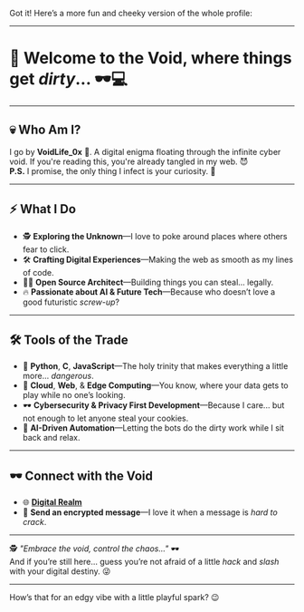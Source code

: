 Got it! Here’s a more fun and cheeky version of the whole profile:

---

# 👾 **Welcome to the Void, where things get *dirty*...** 🕶️💻

---

## 💀 **Who Am I?**  
I go by **VoidLife_0x** 👀. A digital enigma floating through the infinite cyber void. If you're reading this, you're already tangled in my web. 😈  
**P.S.** I promise, the only thing I infect is your curiosity. 🖤

---

## ⚡ **What I Do**  
- 🕵️ **Exploring the Unknown**—I love to poke around places where others fear to click.  
- 🛠️ **Crafting Digital Experiences**—Making the web as smooth as my lines of code.  
- 👨‍💻 **Open Source Architect**—Building things you can steal... legally.  
- 🔥 **Passionate about AI & Future Tech**—Because who doesn’t love a good futuristic *screw-up*?

---

## 🛠️ **Tools of the Trade**  
- 🐍 **Python**, **C**, **JavaScript**—The holy trinity that makes everything a little more... *dangerous*.  
- 🚀 **Cloud**, **Web**, & **Edge Computing**—You know, where your data gets to play while no one’s looking.  
- 🕶️ **Cybersecurity & Privacy First Development**—Because I care... but not enough to let anyone steal your cookies.  
- 🧠 **AI-Driven Automation**—Letting the bots do the dirty work while I sit back and relax.

---

## 🕶️ **Connect with the Void**  
- 🌐 [**Digital Realm**](#)  
- 📧 **Send an encrypted message**—I love it when a message is *hard to crack*.

---

🕵️ _"Embrace the void, control the chaos..."_ 🕶️  
And if you’re still here... guess you’re not afraid of a little *hack* and *slash* with your digital destiny. 😜

---

How’s that for an edgy vibe with a little playful spark? 😉
